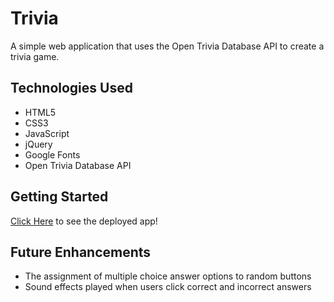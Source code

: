 
Trivia
====================

A simple web application that uses the Open Trivia Database API to create a trivia game.

## Technologies Used
* HTML5
* CSS3
* JavaScript
* jQuery
* Google Fonts
* Open Trivia Database API

## Getting Started

[Click Here](https://courses.cs.washington.edu/courses/cse391/16sp/bash.html) to see the deployed app!

## Future Enhancements
* The assignment of multiple choice answer options to random buttons
* Sound effects played when users click correct and incorrect answers